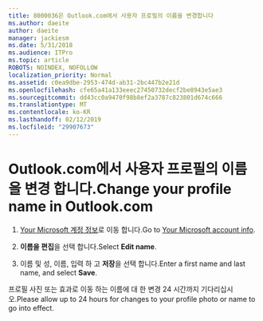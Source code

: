 ```yaml
---
title: 8000036은 Outlook.com에서 사용자 프로필의 이름을 변경합니다
ms.author: daeite
author: daeite
manager: jackiesm
ms.date: 5/31/2018
ms.audience: ITPro
ms.topic: article
ROBOTS: NOINDEX, NOFOLLOW
localization_priority: Normal
ms.assetid: c0ea9dbe-2953-474d-ab31-2bc447b2e21d
ms.openlocfilehash: cfe65a41a133eeec27450732decf2be8943e5ae3
ms.sourcegitcommit: dd43cc0a9470f98b8ef2a3787c823801d674c666
ms.translationtype: MT
ms.contentlocale: ko-KR
ms.lasthandoff: 02/12/2019
ms.locfileid: "29907673"
---
```

# <a name="change-your-profile-name-in-outlookcom"></a><span data-ttu-id="a94f3-102">Outlook.com에서 사용자 프로필의 이름을 변경 합니다.</span><span class="sxs-lookup"><span data-stu-id="a94f3-102">Change your profile name in Outlook.com</span></span>

1. <span data-ttu-id="a94f3-103">[Your Microsoft 계정 정보](https://go.microsoft.com/fwlink/p/?linkid=860841)로 이동 합니다.</span><span class="sxs-lookup"><span data-stu-id="a94f3-103">Go to [Your Microsoft account info](https://go.microsoft.com/fwlink/p/?linkid=860841).</span></span>
    
2. <span data-ttu-id="a94f3-104">**이름을 편집**을 선택 합니다.</span><span class="sxs-lookup"><span data-stu-id="a94f3-104">Select **Edit name**.</span></span> 
    
3. <span data-ttu-id="a94f3-105">이름 및 성, 이름, 입력 하 고 **저장**을 선택 합니다.</span><span class="sxs-lookup"><span data-stu-id="a94f3-105">Enter a first name and last name, and select **Save**.</span></span> 
    
<span data-ttu-id="a94f3-106">프로필 사진 또는 효과로 이동 하는 이름에 대 한 변경 24 시간까지 기다리십시오.</span><span class="sxs-lookup"><span data-stu-id="a94f3-106">Please allow up to 24 hours for changes to your profile photo or name to go into effect.</span></span>
  

